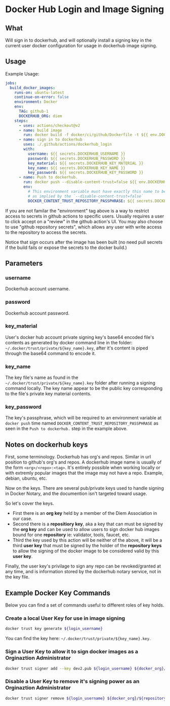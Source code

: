 # Docker Hub Login and Image Signing #

## What ##

Will sign in to dockerhub, and will optionally install a signing key in the current user docker configuration for usage
in dockerhub image signing.

## Usage ##

Example Usage:

``` yaml
jobs:
  build_docker_images:
    runs-on: ubuntu-latest
    continue-on-error: false
    environment: Docker
    env:
      TAG: github-1
      DOCKERHUB_ORG: diem
    steps:
      - uses: actions/checkout@v2
      - name: build image
        run: docker build -f docker/ci/github/Dockerfile -t ${{ env.DOCKERHUB_ORG }}/build_environment:${{ env.TAG }} .
      - name: sign in to dockerhub
        uses: ./.github/actions/dockerhub_login
        with:
          username: ${{ secrets.DOCKERHUB_USERNAME }}
          password: ${{ secrets.DOCKERHUB_PASSWORD }}
          key_material: ${{ secrets.DOCKERHUB_KEY_MATERIAL }}
          key_name: ${{ secrets.DOCKERHUB_KEY_NAME }}
          key_password: ${{ secrets.DOCKERHUB_KEY_PASSWORD }}
      - name: Push to dockerhub.
        run: docker push --disable-content-trust=false ${{ env.DOCKERHUB_ORG }}/build_environment:${{ env.TAG }}
        env:
          # This environment variable must have exactly this name to be used by docker push to sign the image above
          # as implied by the `--disable-content-trust=false`
          DOCKER_CONTENT_TRUST_REPOSITORY_PASSPHRASE: ${{ secrets.DOCKERHUB_KEY_PASSWORD }}
```

If you are not familar the "environment" tag above is a way to restrict access to secrets in github actions to specific users.   Usually requires a
user to click accept on a "review" in the github action's UI.  You may also choose to use "github repository secrets", which allows any user with write
access to the repository to access the secrets.

Notice that sign occurs after the image has been built (no need pull secrets if the build fails or expose the secrets to the docker build.)

## Parameters ##

### username ###

Dockerhub account username.

### password ###

Dockerhub account password.

### key_material ###

User's docker hub account private signing key's base64 encoded file's contents as generated by docker command line in the folder:
`~/.docker/trust/private/${key_name}.key`, after it's content is piped through the base64 command to encode it.

### key_name ###

The key file's name as found in the `~/.docker/trust/private/${key_name}.key` folder after running a signing command locally. The key name appear to be the public key corresponding to the file's private key material contents.

### key_password ###

The key's passphrase, which will be required to an environment variable at `docker push` time named `DOCKER_CONTENT_TRUST_REPOSITORY_PASSPHRASE` as
seen in the `Push to dockerhub.` step in the example above.

## Notes on dockerhub keys ##

First, some terminology.   Dockerhub has org's and repos.   Similar in url position to github's org's and repos.   A dockerhub image name is usually of the form `<org>/<repo>:<tag>`.   It's entirely possible when working locally or with extremly popular images that the image may not have a repo.
Example, debian, ubuntu, etc.

Now on the keys.  There are several pub/private keys used to handle signing in Docker Notary, and the documention isn't targeted toward usage.

So let's cover the keys.

* First there is an **org key** held by a member of the Diem Association in our case.
* Second there is a **repositiory key**, aka a key that can must be signed by the **org key** and can be used to allow users to sign docker hub images bound for one **repository** ie:  validator, tools, faucet, etc.
* Third the key used by this action will be neither of the above, it will be a third **user key** that must be signed by the holder of the
     **repository keys** to allow the signing of the docker image to be considered valid by this **user key**.

Finally, the user key's privilage to sign any repo can be revoked/granted at any time, and is information stored by the dockerhub notary service, not in the key file.

## Example Docker Key Commands ##

Below you can find a set of commands useful to different roles of key holds.

### Create a local User Key for use in image signing ###

``` bash
docker trust key generate ${login_username}
```

You can find the key here:  `~/.docker/trust/private/${key_name}.key`.

### Sign a User Key to allow it to sign docker images as a Orginaztion Administrator ###

``` bash
docker trust signer add --key dev2.pub ${login_username} ${docker_org}/${repository}
```

### Disable a User Key to remove it's signing power as an Orginaztion Administrator ###

``` bash
docker trust signer remove ${login_username} ${docker_org}/${repository}
```
